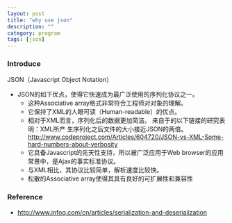```yaml
---
layout: post
title: "why use json"
description: ""
category: program 
tags: [json]
---
```


### Introduce
JSON（Javascript Object Notation）

* JSON的如下优点，使得它快速成为最广泛使用的序列化协议之一。
  - 这种Associative array格式非常符合工程师对对象的理解。
  - 它保持了XML的人眼可读（Human-readable）的优点。
  - 相对于XML而言，序列化后的数据更加简洁。 来自于的以下链接的研究表明：XML所产
    生序列化之后文件的大小接近JSON的两倍。
    <http://www.codeproject.com/Articles/604720/JSON-vs-XML-Some-hard-numbers-about-verbosity>
  - 它具备Javascript的先天性支持，所以被广泛应用于Web browser的应用常景中，是Ajax的事实标准协议。
  - 与XML相比，其协议比较简单，解析速度比较快。
  - 松散的Associative array使得其具有良好的可扩展性和兼容性

### Reference
* <http://www.infoq.com/cn/articles/serialization-and-deserialization>
